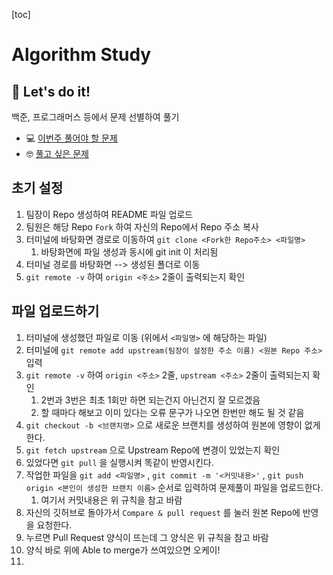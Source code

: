 [toc]

# Algorithm Study

## 🤖 Let's do it!

백준, 프로그래머스 등에서 문제 선별하여 풀기

- 💻 [이번주 풀어야 할 문제](https://www.notion.so/12de2f1456a04e6abfd89166725456c0)
- 🤓 [풀고 싶은 문제](https://www.notion.so/8d68711b3fb74c5f80a6582af77b9756)





## 초기 설정

1. 팀장이 Repo 생성하여 README 파일 업로드
2. 팀원은 해당 Repo `Fork` 하여 자신의 Repo에서 Repo 주소 복사
3. 터미널에 바탕화면 경로로 이동하여 `git clone <Fork한 Repo주소> <파일명>`
   1. 바탕화면에 파일 생성과 동시에 git init 이 처리됨
4. 터미널 경로를 바탕화면 --> 생성된 폴더로 이동
5. `git remote -v` 하여 `origin <주소>` 2줄이 출력되는지 확인

## 파일 업로드하기

1.  터미널에 생성했던 파일로 이동 (위에서 `<파일명>` 에 해당하는 파일)
2. 터미널에 `git remote add upstream(팀장이 설정한 주소 이름) <원본 Repo 주소>` 입력
3. `git remote -v` 하여  `origin <주소>` 2줄, `upstream <주소>` 2줄이 출력되는지 확인
   1. 2번과 3번은 최초 1회만 하면 되는건지 아닌건지 잘 모르겠음
   2. 할 때마다 해보고 이미 있다는 오류 문구가 나오면 한번만 해도 될 것 같음
4. `git checkout -b <브랜치명>` 으로 새로운 브랜치를 생성하여 원본에 영향이 없게 한다.
5. `git fetch upstream` 으로 Upstream Repo에 변경이 있었는지 확인
6. 있었다면 `git pull` 을 실행시켜 똑같이 반영시킨다.
7. 작업한 파일을 `git add <파일명>` , `git commit -m '<커밋내용>'` , `git push origin <본인이 생성한 브랜치 이름>` 순서로 입력하여 문제풀이 파일을 업로드한다.
   1. 여기서 커밋내용은 위 규칙을 참고 바람
8. 자신의 깃허브로 돌아가서 `Compare & pull request` 를 눌러 원본 Repo에 반영을 요청한다.
9. 누르면 Pull Request 양식이 뜨는데 그 양식은 위 규칙을 참고 바람
10. 양식 바로 위에 Able to merge가 쓰여있으면 오케이!
11. 